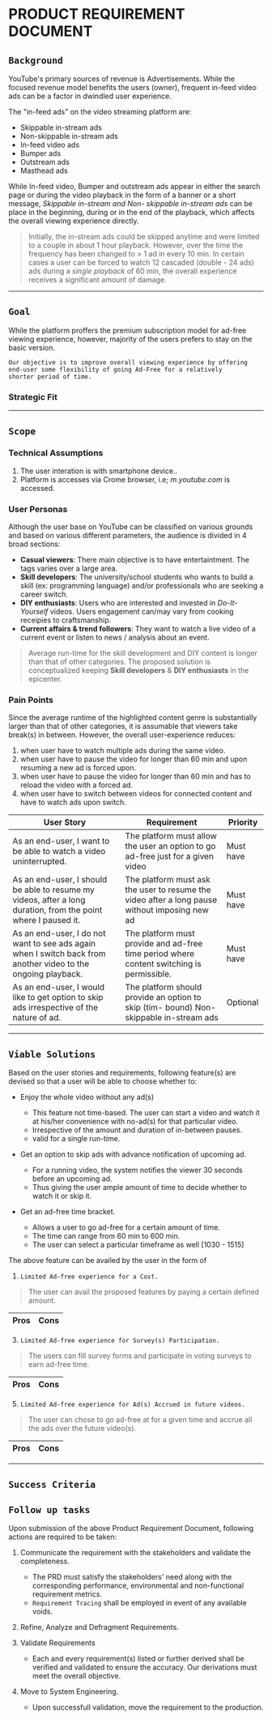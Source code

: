 # PRODUCT REQUIREMENT DOCUMENT

## `Background` 

YouTube's primary sources of revenue is Advertisements. While the focused revenue model benefits the users (owner), frequent in-feed video ads can  be a factor in dwindled user experience.

The "in-feed ads" on the video streaming platform are:

 -  Skippable in-stream ads
 -  Non-skippable in-stream ads
 -  In-feed video ads
 -  Bumper ads
 -  Outstream ads
 -  Masthead ads

While In-feed video, Bumper and outstream ads appear in either the search page or during the video playback in the form of a banner or a short message, *Skippable in-stream and Non- skippable in-stream ads* can be place in the beginning, during or in the end of the playback, which affects the overall viewing experience directly. 

> Initially, the in-stream ads could be skipped anytime and were limited to a couple in about 1 hour playback. However, over the time the frequency has been changed to > 1 ad in every 10 min. In certain cases a user can be forced to watch 12 cascaded (double - 24 ads) ads during a *single playback* of 60 min, the overall experience receives a significant amount of damage. 



---


 ## `Goal`


While the platform proffers the premium subscription model for ad-free viewing experience, however, majority of the users prefers to stay on the basic version. 

```
Our objective is to improve overall viewing experience by offering end-user some flexibility of going Ad-Free for a relatively
shorter period of time. 
```

### Strategic Fit

---

## `Scope`

### Technical Assumptions

 1. The user interation is with smartphone device.. 
 2. Platform is accesses via Crome browser, i.e; *m.youtube.com* is accessed. 



### User Personas

Although the user base on YouTube can be classified on various grounds and based on various different parameters, the audience is divided in 4 broad sections:

- **Casual viewers**: There main objective is to have entertaintment. The tags varies over a large area.
- **Skill developers**: The university/school students who wants to build a skill (ex: programming language) and/or professionals who are seeking a career switch.
- **DIY enthusiasts**: Users who are interested and invested in *Do-It-Yourself* videos. Users engagement can/may vary from cooking receipies to craftsmanship. 
- **Current affairs & trend followers**: They want to watch a live video of a current event or listen to news / analysis about an event.


>Average run-time for the skill development and DIY content is longer than that of other categories. The proposed solution is conceptualized keeping **Skill developers** & **DIY enthusiasts** in the epicenter.

### Pain Points 


Since the average runtime of the highlighted content genre is substantially larger than that of other categories, it is assumable that viewers take break(s) in between. However, the overall user-experience reduces:

 1. when user have to watch multiple ads during the same video.
2. when user have to pause the video for longer than 60 min and upon resuming a new ad is forced upon.
3. when user have to pause the video for longer than 60 min and has to reload the video with a forced ad.
4. when user have to switch between videos for connected content and have to watch ads upon switch. 



**User Story** | **Requirement** | **Priority**
-----------|-------------|---------
 As an end-user, I want to be able to watch a video uninterrupted.| The platform must allow the user an option to go ad-free just for a given video | Must have
 As an end-user, I should be able to resume my videos, after a long duration, from the point where I paused it.| The platform must ask the user to resume the video after a long pause without imposing new ad| Must have
 As an end-user, I do not want to see ads again when I switch back from another video to the ongoing playback. | The platform must provide and ad-free time period where content switching is permissible.| Must have
 As an end-user, I would like to get option to skip ads irrespective of the nature of ad.| The platform should provide an option to skip (tim- bound) Non- skippable in-stream ads| Optional
 
---
## `Viable Solutions`

Based on the user stories and requirements, following feature(s) are devised so that a user will be able to choose whether to:

- Enjoy the whole video without any ad(s)

  - This feature not time-based. The user can start a video and watch it at his/her convenience with no-ad(s) for that particular video.
  - Irrespective of the amount and duration of in-between pauses.
  - valid for a single run-time.

- Get an option to skip ads with advance notification of upcoming ad.

  - For a running video, the system notifies the viewer 30 seconds before an upcoming ad. 
  - Thus giving the user ample amount of time to decide whether to watch it or skip it.

- Get an ad-free time bracket. 

  - Allows a user to go ad-free for a certain amount of time.
  - The time can range from 60 min to 600 min.
  - The user can select a particular timeframe as well [1030 - 1515]

The above feature can be availed by the user in the form of 

1. `Limited Ad-free experience for a Cost.`
  > The user can avail the proposed features by paying a certain defined amount.


   **Pros** | **Cons** 
 -----------|-------------
 

3. `Limited Ad-free experience for Survey(s) Participation.`
 > The users can fill survey forms and participate in voting surveys to earn ad-free time. 

   **Pros** | **Cons** 
 -----------|-------------
 

5. `Limited Ad-free experience for Ad(s) Accrued in future videos.`
 > The user can chose to go ad-free at for a given time and accrue all the ads over the future video(s).  

   **Pros** | **Cons** 
 -----------|-------------
 

---
## `Success Criteria`

## `Follow up tasks`

Upon submission of the above Product Requirement Document, following actions are required to be taken:

 1. Communicate the requirement with the stakeholders and validate the completeness.
    - The PRD must satisfy the stakeholders' need along with the corresponding performance, environmental and non-functional requirement metrics. 
    - `Requirement Tracing` shall be employed in event of any available voids.
 
 2. Refine, Analyze and Defragment Requirements.
 3. Validate Requirements
    - Each and every requirement(s) listed or further derived shall be verified and validated to ensure the accuracy. Our derivations must meet the overall objective.

4. Move to System Engineering.
   - Upon successfull validation, move the requirement to the production. 
